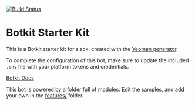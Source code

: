 [![Build Status](https://travis-ci.com/feitosalab/gebi.svg?branch=master)](https://travis-ci.com/feitosalab/geni)

# Botkit Starter Kit

This is a Botkit starter kit for slack, created with the [Yeoman generator](https://github.com/howdyai/botkit/tree/master/packages/generator-botkit#readme).

To complete the configuration of this bot, make sure to update the included `.env` file with your platform tokens and credentials.

[Botkit Docs](https://botkit.ai/docs/v4)

This bot is powered by [a folder full of modules](https://botkit.ai/docs/v4/core.html#organize-your-bot-code). 
Edit the samples, and add your own in the [features/](features/) folder.
